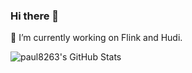 ### Hi there 👋

🔭 I’m currently working on Flink and Hudi.

<!--
**paul8263/paul8263** is a ✨ _special_ ✨ repository because its `README.md` (this file) appears on your GitHub profile.

Here are some ideas to get you started:

- 🔭 I’m currently working on ...
- 🌱 I’m currently learning ...
- 👯 I’m looking to collaborate on ...
- 🤔 I’m looking for help with ...
- 💬 Ask me about ...
- 📫 How to reach me: ...
- 😄 Pronouns: ...
- ⚡ Fun fact: ...
-->

![paul8263's GitHub Stats](https://github-readme-stats.vercel.app/api?username=paul8263&count_private=true&show_icons=true&include_all_commits=true&hide_rank=true&line_height=32&hide_border=true)
